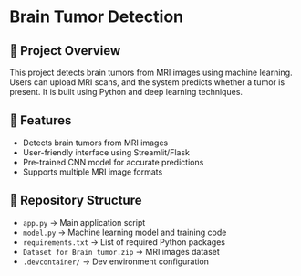 # Brain Tumor Detection

## 🧠 Project Overview
This project detects brain tumors from MRI images using machine learning. Users can upload MRI scans, and the system predicts whether a tumor is present. It is built using Python and deep learning techniques.

## 🚀 Features
- Detects brain tumors from MRI images
- User-friendly interface using Streamlit/Flask
- Pre-trained CNN model for accurate predictions
- Supports multiple MRI image formats

## 📂 Repository Structure
- `app.py` → Main application script
- `model.py` → Machine learning model and training code
- `requirements.txt` → List of required Python packages
- `Dataset for Brain tumor.zip` → MRI images dataset
- `.devcontainer/` → Dev environment configuration
